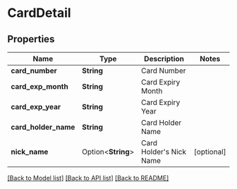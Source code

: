 # CardDetail

## Properties

Name | Type | Description | Notes
------------ | ------------- | ------------- | -------------
**card_number** | **String** | Card Number | 
**card_exp_month** | **String** | Card Expiry Month | 
**card_exp_year** | **String** | Card Expiry Year | 
**card_holder_name** | **String** | Card Holder Name | 
**nick_name** | Option<**String**> | Card Holder's Nick Name | [optional]

[[Back to Model list]](../README.md#documentation-for-models) [[Back to API list]](../README.md#documentation-for-api-endpoints) [[Back to README]](../README.md)


